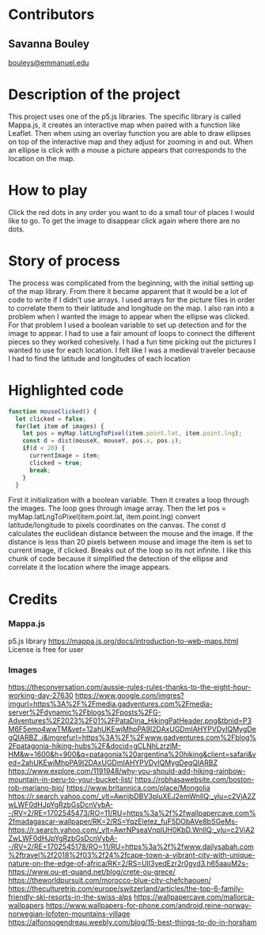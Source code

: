# Contributors 
## Savanna Bouley
<bouleys@emmanuel.edu>

# Description of the project
This project uses one of the p5.js libraries. The specific library is called Mappa.js, it creates an interactive map when paired with a function like Leaflet. Then when using an overlay function you are able to draw ellipses on top of the interactive map and they adjust for zooming in and out. When an ellipse is click with a mouse a picture appears that corresponds to the location on the map. 

# How to play 
Click the red dots in any order you want to do a small tour of places I would like to go. To get the image to disappear click again where there are no dots. 

# Story of process
The process was complicated from the beginning, with the initial setting up of the map library. From there it became apparent that it would be a lot of code to write if I didn't use arrays. I used arrays for the picture files in order to correlate them to their latitude and longitude on the map. I also ran into a problem when I wanted the image to appear when the ellipse was clicked. For that problem I used a boolean variable to set up detection and for the image to appear. I had to use a fair amount of loops to connect the different pieces so they worked cohesively. I had a fun time picking out the pictures I wanted to use for each location. I felt like I was a medieval traveler because I had to find the latitude and longitudes of each location     

# Highlighted code
```js
function mouseClicked() {
  let clicked = false;
  for(let item of images) {
    let pos = myMap.latLngToPixel(item.point.lat, item.point.lng);
    const d = dist(mouseX, mouseY, pos.x, pos.y);
    if(d < 20) {
      currentImage = item;
      clicked = true;
      break;
    }
  }
```
First it initialization with a boolean variable. Then it creates a loop through the images. The loop goes through image array. Then the let pos = myMap.latLngToPixel(item.point.lat, item.point.lng) convert latitude/longitude to pixels coordinates on the canvas. The const d calculates the euclidean distance between the mouse and the image. If the distance is less than 20 pixels between mouse and image the item is set to current image, if clicked. Breaks out of the loop so its not infinite. I like this chunk of code because it simplified the detection of the ellipse and correlate it the location where the image appears. 

# Credits
### Mappa.js 
p5.js library 
<https://mappa.js.org/docs/introduction-to-web-maps.html>
License is free for user 
### Images 
<https://theconversation.com/aussie-rules-rules-thanks-to-the-eight-hour-working-day-27630>
<https://www.google.com/imgres?imgurl=https%3A%2F%2Fmedia.gadventures.com%2Fmedia-server%2Fdynamic%2Fblogs%2Fposts%2FG-Adventures%2F2023%2F01%2FPataDina_HikingPatHeader.png&tbnid=P3M6F5emo4wwTM&vet=12ahUKEwjMhpPA9I2DAxUGDmIAHYPVDyIQMygDegQIARBZ..i&imgrefurl=https%3A%2F%2Fwww.gadventures.com%2Fblog%2Fpatagonia-hiking-hubs%2F&docid=gCLNhLzrzlM-HM&w=1600&h=900&q=patagonia%20argentina%20hiking&client=safari&ved=2ahUKEwjMhpPA9I2DAxUGDmIAHYPVDyIQMygDegQIARBZ>
<https://www.explore.com/1191948/why-you-should-add-hiking-rainbow-mountain-in-peru-to-your-bucket-list/>
<https://robhasawebsite.com/boston-rob-mariano-bio/>
<https://www.britannica.com/place/Mongolia>
<https://r.search.yahoo.com/_ylt=AwrijbDBV3pluXEJ2emWnIlQ;_ylu=c2VjA2ZwLWF0dHJpYgRzbGsDcnVybA--/RV=2/RE=1702545473/RO=11/RU=https%3a%2f%2fwallpapercave.com%2fmadagascar-wallpaper/RK=2/RS=YqzEletez_fuF5DObAVe8bSGeMs->
<https://r.search.yahoo.com/_ylt=AwrNPseaVnplUH0KbD.WnIlQ;_ylu=c2VjA2ZwLWF0dHJpYgRzbGsDcnVybA--/RV=2/RE=1702545178/RO=11/RU=https%3a%2f%2fwww.dailysabah.com%2ftravel%2f2018%2f03%2f24%2fcape-town-a-vibrant-city-with-unique-nature-on-the-edge-of-africa/RK=2/RS=UIl3yedEzr2r0gyd3.h65aauM2s->
<https://www.ou-et-quand.net/blog/crete-ou-grece/>
<https://theworldpursuit.com/morocco-blue-city-chefchaouen/>
<https://theculturetrip.com/europe/switzerland/articles/the-top-6-family-friendly-ski-resorts-in-the-swiss-alps>
<https://wallpapercave.com/mallorca-wallpapers>
<https://www.wallpapers-for-phone.com/android,reine-norway-norwegian-lofoten-mountains-village>
<https://alfonsogendreau.weebly.com/blog/15-best-things-to-do-in-horsham>
